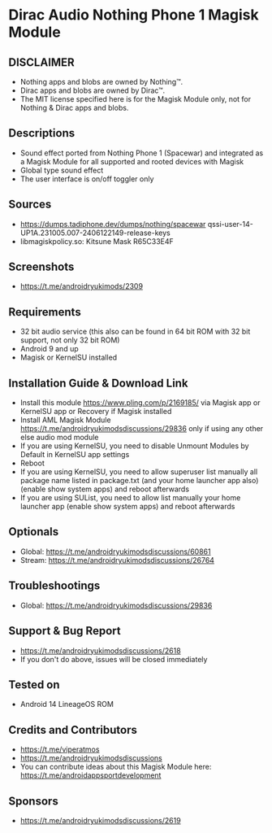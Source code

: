 # Dirac Audio Nothing Phone 1 Magisk Module

## DISCLAIMER
- Nothing apps and blobs are owned by Nothing™.
- Dirac apps and blobs are owned by Dirac™.
- The MIT license specified here is for the Magisk Module only, not for Nothing & Dirac apps and blobs.

## Descriptions
- Sound effect ported from Nothing Phone 1 (Spacewar) and integrated as a Magisk Module for all supported and rooted devices with Magisk
- Global type sound effect
- The user interface is on/off toggler only

## Sources
- https://dumps.tadiphone.dev/dumps/nothing/spacewar qssi-user-14-UP1A.231005.007-2406122149-release-keys
- libmagiskpolicy.so: Kitsune Mask R65C33E4F

## Screenshots
- https://t.me/androidryukimods/2309

## Requirements
- 32 bit audio service (this also can be found in 64 bit ROM with 32 bit support, not only 32 bit ROM)
- Android 9 and up
- Magisk or KernelSU installed

## Installation Guide & Download Link
- Install this module https://www.pling.com/p/2169185/ via Magisk app or KernelSU app or Recovery if Magisk installed
- Install AML Magisk Module https://t.me/androidryukimodsdiscussions/29836 only if using any other else audio mod module
- If you are using KernelSU, you need to disable Unmount Modules by Default in KernelSU app settings
- Reboot
- If you are using KernelSU, you need to allow superuser list manually all package name listed in package.txt (and your home launcher app also) (enable show system apps) and reboot afterwards
- If you are using SUList, you need to allow list manually your home launcher app (enable show system apps) and reboot afterwards

## Optionals
- Global: https://t.me/androidryukimodsdiscussions/60861
- Stream: https://t.me/androidryukimodsdiscussions/26764

## Troubleshootings
- Global: https://t.me/androidryukimodsdiscussions/29836

## Support & Bug Report
- https://t.me/androidryukimodsdiscussions/2618
- If you don't do above, issues will be closed immediately

## Tested on
- Android 14 LineageOS ROM

## Credits and Contributors
- https://t.me/viperatmos
- https://t.me/androidryukimodsdiscussions
- You can contribute ideas about this Magisk Module here: https://t.me/androidappsportdevelopment

## Sponsors
- https://t.me/androidryukimodsdiscussions/2619


